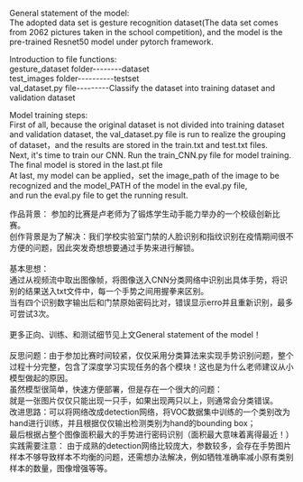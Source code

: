 
General statement of the model:<br>
The adopted data set is gesture recognition dataset(The data set comes from 2062 pictures taken in the school competition), and the model is the pre-trained Resnet50 model under pytorch framework.<br>

Introduction to file functions:<br>
gesture_dataset folder--------dataset<br>
test_images folder----------testset<br>
val_dataset.py file---------Classify the dataset into training dataset and validation dataset<br>


Model training steps:<br>
  First of all, because the original dataset is not divided into training dataset and validation dataset,
the val_dataset.py file is run to realize the grouping of dataset，and the results are stored in the train.txt and test.txt files.<br>
  Next, it's time to train our CNN. Run the train_CNN.py file for model training. The final model is stored in the last.pt file<br>
  At last, my model can be applied，set the image_path of the image to be recognized and the model_PATH of the model in the eval.py file,<br>
and run the eval.py file to get the running result.<br>


作品背景：
参加的比赛是卢老师为了锻炼学生动手能力举办的一个校级创新比赛。<br>
创作背景是为了解决：我们学校实验室门禁的人脸识别和指纹识别在疫情期间很不方便的问题，因此突发奇想想要通过手势来进行解锁。<br>
<br>
基本思想：<br>
通过从视频流中取出图像帧，将图像送入CNN分类网络中识别出具体手势，将识别的结果送入txt文件中，每一个手势之间用握拳来区别。<br>
当有四个识别数字输出后和门禁原始密码比对，错误显示erro并且重新识别，最多可尝试3次。<br>
<br>
更多正向、训练、和测试细节见上文General statement of the model！<br>
<br>
反思问题：由于参加比赛时间较紧，仅仅采用分类算法来实现手势识别问题，整个过程十分完整，包含了深度学习实现任务的各个模块！这也是为什么老师建议从小模型做起的原因。
<br>虽然模型很简单，快速方便部署，但是存在一个很大的问题：<br>
就是一张图片仅仅只能出现一只手，如果出现两只以上，则通常会分类错误。
<br>
改进思路：可以将网络改成detection网络，将VOC数据集中训练的一个类别改为hand进行训练，并且根据仅仅输出检测类别为hand的bounding box；<br>
最后根据占整个图像面积最大的手势进行密码识别（面积最大意味着离得最近！）<br>
实践需要注意：
由于成熟的detection网络比较庞大，参数较多，会存在手势图片样本不够导致样本不均衡的问题，还需想办法解决，例如牺牲准确率减小原有类别样本的数量，图像增强等等。
